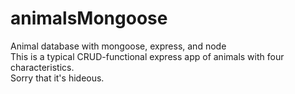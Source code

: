 # animalsMongoose
Animal database with mongoose, express, and node  
This is a typical CRUD-functional express app of animals with four characteristics.  
Sorry that it's hideous.
